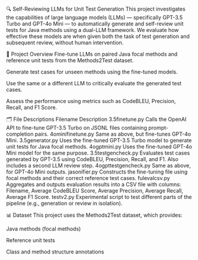 🔍 Self-Reviewing LLMs for Unit Test Generation
This project investigates the capabilities of large language models (LLMs) — specifically GPT-3.5 Turbo and GPT-4o Mini — to automatically generate and self-review unit tests for Java methods using a dual-LLM framework. We evaluate how effective these models are when given both the task of test generation and subsequent review, without human intervention.

🧠 Project Overview
Fine-tune LLMs on paired Java focal methods and reference unit tests from the Methods2Test dataset.

Generate test cases for unseen methods using the fine-tuned models.

Use the same or a different LLM to critically evaluate the generated test cases.

Assess the performance using metrics such as CodeBLEU, Precision, Recall, and F1 Score.

🗂️ File Descriptions
Filename	Description
3.5finetune.py	Calls the OpenAI API to fine-tune GPT-3.5 Turbo on JSONL files containing prompt-completion pairs.
4ominifinetune.py	Same as above, but fine-tunes GPT-4o Mini.
3.5generator.py	Uses the fine-tuned GPT-3.5 Turbo model to generate unit tests for Java focal methods.
4ogptmini.py	Uses the fine-tuned GPT-4o Mini model for the same purpose.
3.5testgencheck.py	Evaluates test cases generated by GPT-3.5 using CodeBLEU, Precision, Recall, and F1. Also includes a second LLM review step.
4ogpttestgencheck.py	Same as above, for GPT-4o Mini outputs.
jasonifier.py	Constructs the fine-tuning file using focal methods and their correct reference test cases.
fulevalcsv.py	Aggregates and outputs evaluation results into a CSV file with columns: Filename, Average CodeBLEU Score, Average Precision, Average Recall, Average F1 Score.
testv2.py	Experimental script to test different parts of the pipeline (e.g., generation or review in isolation).

📊 Dataset
This project uses the Methods2Test dataset, which provides:

Java methods (focal methods)

Reference unit tests

Class and method structure annotations
